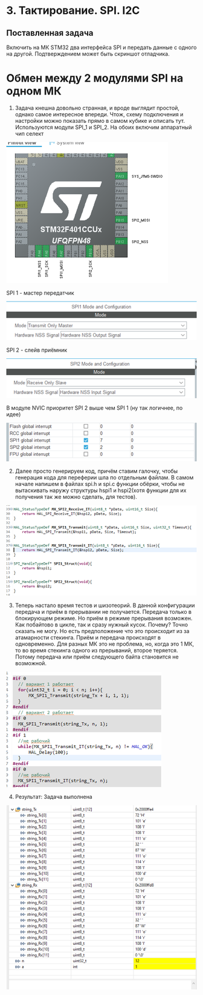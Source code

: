 # 3. Тактирование. SPI. I2C

## Поставленная задача
Включить на МК STM32 два интерфейса SPI и передать данные с одного на другой. Подтверждением может быть скриншот отладчика.

# Обмен между 2 модулями SPI на одном МК

1. Задача кнешна довольно странная, и вроде выглядит простой, однако самое интересное впереди. Чтож, схему подключения и настройки можно показать прямо в самом кубике и описать тут. Используются модули SPI_1 и SPI_2. На обоих включим аппаратный чип селект

![Конфигурация выводов](./Images/Pins%20configuration.png)

SPI 1 - мастер передатчик

![Конфигурация SPI 1](./Images/SPI_1%20configuration.png)

SPI 2 - слейв приёмник

![Конфигурация SPI 2](./Images/SPI_2%20configuration.png)

В модуле NVIC приоритет SPI 2 выше чем SPI 1 (ну так логичнее, по идее)

![Конфигурация SPI NVIC](./Images/SPI%20NVIC%20configuration.png)

2. Далее просто генерируем код, причём ставим галочку, чтобы генерация кода для переферии шла по отдельным файлам. В самом начале напишем в файлах spi.h и spi.c функции обёрки, чтобы не вытаскивать наружу структуры hspi1 и hspi2(хотя функции для их получения так же можно сделать, для тестов).

![Функции обёртки](./Images/Wrapper%20functions.png)

3. Теперь настало время тестов и шизотеорий. В данной конфигурации передача и приём в прерывании не получается. Передача только в блокирующем режиме. Но приём в режиме прерывания возможен. Как побайтово в цикле, так и сразу нужный кусок. Почему? Точно сказать не могу. Но есть предположение что это происходит из за атамарности стекинга. 
Приём и передача происходят в одновременно. Для разных МК это не проблема, но, когда это 1 МК, то во время стекинга одного из прерываний, второе теряется. Потому передача или приём следующего байта становится не возможной. 

![Код основной программы](./Images/Variants%20of%20transfer.png)

4. Результат: Задача выполнена

![Результат передачи](./Images/Transfer%20complete.png)